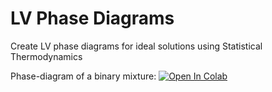 # LV Phase Diagrams

Create LV phase diagrams for ideal solutions using Statistical Thermodynamics

Phase-diagram of a binary mixture: 
[![Open In Colab](https://colab.research.google.com/assets/colab-badge.svg)](https://colab.research.google.com/github/emartineznunez/LV_phase_diagrams/blob/main/Phase_diagram_mixture.ipynb)
